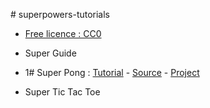 #   s u p e r p o w e r s - t u t o r i a l s * [Free licence : CC0][1]*  S u p e r   G u i d e *   1# S u p e r   P o n g  : [Tutorial](1SuperPong) - [Source][1] - [Project][2]* Super Tic Tac Toe[1]: https://github.com/mseyne/superpowers-sources/tree/master/1SuperPong[2]: https://github.com/mseyne/superpowers-projects/tree/master/1SuperPong
